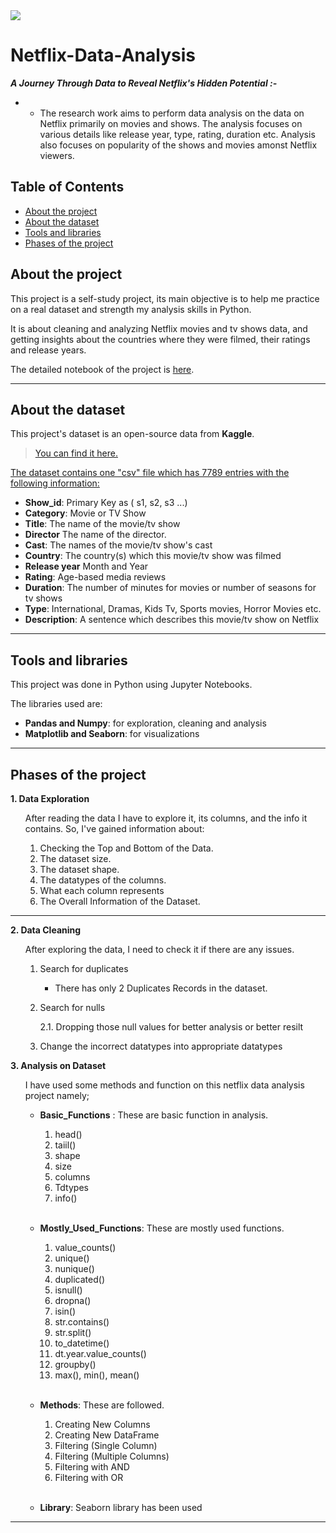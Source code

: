 <img src = "https://camo.githubusercontent.com/257c532b19f9b833cb5ba918bf55d91bb5e260ac2072532cc12503bc5f5ae643/68747470733a2f2f692e6962622e636f2f6377367871345a2f696d6167652e706e67">

# Netflix-Data-Analysis

_**A Journey Through Data to Reveal Netflix's Hidden Potential :-**_
- - The research work aims to perform data analysis on the data on Netflix primarily on movies and shows. The analysis focuses on various details like release year, type, rating, duration etc. Analysis also focuses on popularity of the shows and movies amonst Netflix viewers.

## Table of Contents

- [About the project](#about-the-project)
- [About the dataset](#about-the-dataset)
- [Tools and libraries](#tools-and-libraries)
- [Phases of the project](#phases-of-the-project)

## About the project
This project is a self-study project, its main objective is to help me practice on a real dataset and strength my analysis skills in Python.
<br>

It is about cleaning and analyzing Netflix movies and tv shows data, and getting insights about the countries where they were filmed, their ratings and release years.
<br>

The detailed notebook of the project is [here](Netflix%Data%20Analysis.ipynb).

<hr>

## About the dataset
This project's dataset is an open-source data from __Kaggle__.
<br>

> [You can find it here.](https://www.kaggle.com/datasets/rajakali/netflex-analysis)

<u>
The dataset contains one "csv" file which has 7789 entries with the following information:
</u>

* __Show_id__: Primary Key as ( s1, s2, s3 ...)
* __Category__: Movie or TV Show
* __Title__: The name of the movie/tv show
* __Director__ The name of the director.
* __Cast__: The names of the movie/tv show's cast
* __Country__: The country(s) which this movie/tv show was filmed
* __Release year__ Month and Year
* __Rating__: Age-based media reviews
* __Duration__: The number of minutes for movies or number of seasons for tv shows
* __Type__: International, Dramas, Kids Tv, Sports movies, Horror Movies etc.
* __Description__: A sentence which describes this movie/tv show on Netflix

<hr>

## Tools and libraries
This project was done in Python using Jupyter Notebooks.

The libraries used are:
* __Pandas and Numpy__: for exploration, cleaning and analysis
* __Matplotlib and Seaborn__: for visualizations

<hr>

## Phases of the project
**1. Data Exploration**

<ul>

After reading the data I have to explore it, its columns, and the info it contains. So, I've gained information about:

1. Checking the Top and Bottom of the Data.
2. The dataset size.
3. The dataset shape.
4. The datatypes of the columns.
5. What each column represents
6. The Overall Information of the Dataset.

</ul>

<hr>

**2. Data Cleaning**

<ul>

After exploring the data, I need to check it if there are any issues.

1. Search for duplicates
  
    * There has only 2 Duplicates Records in the dataset.

2. Search for nulls

    2.1. Dropping those null values for better analysis or better resilt

3. Change the incorrect datatypes into appropriate datatypes

</ul>

**3. Analysis on Dataset**

<ol>

I have used some methods and function on this netflix data analysis project namely;
<br>
* __Basic_Functions__ : These are basic function in analysis.

  1. head()
  2. taiil()
  3. shape
  4. size
  5. columns
  6. Tdtypes
  7. info()
<br>

* __Mostly_Used_Functions__: These are mostly used functions.

  1. value_counts()
  2. unique()
  3. nunique()
  4. duplicated()
  5. isnull()
  6. dropna()
  7. isin()
  8. str.contains()
  9. str.split()
  10. to_datetime()
  11. dt.year.value_counts()
  12. groupby()
  13. max(), min(), mean()
<br>

* __Methods__: These are followed.

  1. Creating New Columns
  2. Creating New DataFrame
  3. Filtering (Single Column)
  4. Filtering (Multiple Columns)
  5. Filtering with AND
  6. Filtering with OR
<br>

* __Library__: Seaborn library has been used

</ol>

<hr>
